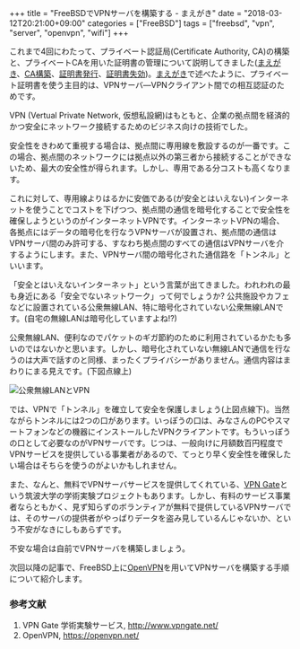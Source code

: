 +++
title = "FreeBSDでVPNサーバを構築する - まえがき"
date = "2018-03-12T20:21:00+09:00"
categories = ["FreeBSD"]
tags = ["freebsd", "vpn", "server", "openvpn", "wifi"]
+++

これまで4回にわたって、プライベート認証局(Certificate Authority, CA)の構築と、プライベートCAを用いた証明書の管理について説明してきました([まえがき](/post/freebsd-private-ca-intro/)、[CA構築](/post/freebsd-private-ca-setup/)、[証明書発行](/post/freebsd-private-ca-cert/)、[証明書失効](/post/freebsd-private-ca-revoke/))。[まえがき](/post/freebsd-private-ca-intro/)で述べたように、プライベート証明書を使う主目的は、VPNサーバ―VPNクライアント間での相互認証のためです。

VPN (Vertual Private Network, 仮想私設網)はもともと、企業の拠点間を経済的かつ安全にネットワーク接続するためのビジネス向けの技術でした。

安全性をきわめて重視する場合は、拠点間に専用線を敷設するのが一番です。この場合、拠点間のネットワークには拠点以外の第三者から接続することができないため、最大の安全性が得られます。しかし、専用である分コストも高くなります。

これに対して、専用線よりはるかに安価である(が安全とはいえない)インターネットを使うことでコストを下げつつ、拠点間の通信を暗号化することで安全性を確保しようというのがインターネットVPNです。インターネットVPNの場合、各拠点にはデータの暗号化を行なうVPNサーバが設置され、拠点間の通信はVPNサーバ間のみ許可する、すなわち拠点間のすべての通信はVPNサーバを介するようにします。また、VPNサーバ間の暗号化された通信路を「トンネル」といいます。

「安全とはいえないインターネット」という言葉が出てきました。われわれの最も身近にある「安全でないネットワーク」って何でしょうか? 公共施設やカフェなどに設置されている公衆無線LAN、特に暗号化されていない公衆無線LANです。(自宅の無線LANは暗号化していますよね!?)

公衆無線LAN、便利なのでパケットのギガ節約のために利用されているかたも多いのではないかと思います。しかし、暗号化されていない無線LANで通信を行なうのは大声で話すのと同様、まったくプライバシーがありません。通信内容はまわりにまる見えです。(下図点線上)

![公衆無線LANとVPN](/img/public-wifi-and-vpn.png)

では、VPNで「トンネル」を確立して安全を保護しましょう(上図点線下)。当然ながらトンネルには2つの口があります。いっぽうの口は、みなさんのPCやスマートフォンなどの機器にインストールしたVPNクライアントです。もういっぽうの口として必要なのがVPNサーバです。じつは、一般向けに月額数百円程度でVPNサービスを提供している事業者があるので、てっとり早く安全性を確保したい場合はそちらを使うのがよいかもしれません。

また、なんと、無料でVPNサーバサービスを提供してくれている、[VPN Gate](http://www.vpngate.net/)という筑波大学の学術実験プロジェクトもあります。しかし、有料のサービス事業者ならともかく、見ず知らずのボランティアが無料で提供しているVPNサーバでは、そのサーバの提供者がやっぱりデータを盗み見しているんじゃないか、という不安がなきにしもあらずです。

不安な場合は自前でVPNサーバを構築しましょう。

次回以降の記事で、FreeBSD上に[OpenVPN](https://openvpn.net/)を用いてVPNサーバを構築する手順について紹介します。

### 参考文献
1. VPN Gate 学術実験サービス, http://www.vpngate.net/
1. OpenVPN, https://openvpn.net/

